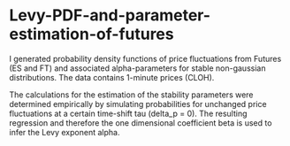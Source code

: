 # Levy-PDF-and-parameter-estimation-of-futures
I generated probability density functions of price fluctuations from Futures (ES and FT) and associated alpha-parameters for stable non-gaussian distributions. The data contains 1-minute prices (CLOH).

The calculations for the estimation of the stability parameters were determined empirically by simulating probabilities for unchanged price fluctuations at a certain time-shift tau (delta_p = 0). The resulting regression and therefore the one dimensional coefficient beta is used to infer the Levy exponent alpha.
